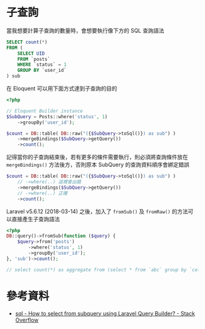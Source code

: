 # 子查詢

當我想要計算子查詢的數量時，會想要執行像下方的 SQL 查詢語法

```sql
SELECT count(*)
FROM (
    SELECT UID
    FROM `posts`
    WHERE `status` = 1
    GROUP BY `user_id`
) sub
```

在 Eloquent 可以用下面方式達到子查詢的目的

```php
<?php

// Eloquent Builder instance
$SubQuery = Posts::where('status', 1)
    ->groupBy('user_id');

$count = DB::table( DB::raw("({$SubQuery->toSql()}) as sub") )
    ->mergeBindings($SubQuery->getQuery())
    ->count();
```

記得當你的子查詢結束後，若有更多的條件需要執行，則必須將查詢條件放在 `mergeBindings()` 方法後方，否則原本 SubQuery 的查詢資料順序會綁定錯誤

```php
$count = DB::table( DB::raw("({$SubQuery->toSql()}) as sub") )
    // ->where(..) 這裡會出錯
    ->mergeBindings($SubQuery->getQuery())
    // ->where(..) 正確
    ->count();
```

Laravel v5.6.12 (2018-03-14) 之後，加入了 `fromSub()` 及 `fromRaw()` 的方法可以直接產生子查詢語法

```php
<?php
DB::query()->fromSub(function ($query) {
    $query->from('posts')
        ->where('status', 1)
        ->groupBy('user_id');
}, 'sub')->count();

// select count(*) as aggregate from (select * from `abc` group by `col1`) as `a`
```


# 參考資料
* [sql - How to select from subquery using Laravel Query Builder? - Stack Overflow](https://stackoverflow.com/questions/24823915/how-to-select-from-subquery-using-laravel-query-builder)
